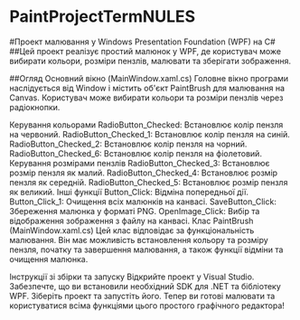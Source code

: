 # PaintProjectTermNULES
#Проект малювання у Windows Presentation Foundation (WPF) на C#
##Цей проект реалізує простий малюнок у WPF, де користувач може вибирати кольори, розміри пензлів, малювати та зберігати зображення.

##Огляд
Основний вікно (MainWindow.xaml.cs)
Головне вікно програми наслідується від Window і містить об'єкт PaintBrush для малювання на Canvas. Користувач може вибирати кольори та розміри пензлів через радіокнопки.

Керування кольорами
RadioButton_Checked: Встановлює колір пензля на червоний.
RadioButton_Checked_1: Встановлює колір пензля на синій.
RadioButton_Checked_2: Встановлює колір пензля на чорний.
RadioButton_Checked_6: Встановлює колір пензля на фіолетовий.
Керування розмірами пензлів
RadioButton_Checked_3: Встановлює розмір пензля як малий.
RadioButton_Checked_4: Встановлює розмір пензля як середній.
RadioButton_Checked_5: Встановлює розмір пензля як великий.
Інші функції
Button_Click: Відміна попередньої дії.
Button_Click_1: Очищення всіх малюнків на канвасі.
SaveButton_Click: Збереження малюнка у форматі PNG.
OpenImage_Click: Вибір та відображення зображення з файлу на канвасі.
Клас PaintBrush (MainWindow.xaml.cs)
Цей клас відповідає за функціональність малювання. Він має можливість встановлення кольору та розміру пензля, початку та завершення малювання, а також функції відміни та очищення малюнка.

Інструкції зі збірки та запуску
Відкрийте проект у Visual Studio.
Забезпечте, що ви встановили необхідний SDK для .NET та бібліотеку WPF.
Зіберіть проект та запустіть його.
Тепер ви готові малювати та користуватися всіма функціями цього простого графічного редактора!
